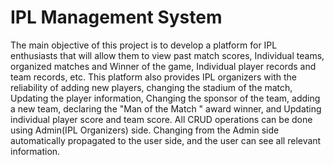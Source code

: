# IPL Management System

The main objective of this project is to develop a platform for IPL enthusiasts that will allow them to view past match scores, Individual teams, organized matches and Winner of the game, Individual player records and team records, etc. This platform also provides IPL organizers with the reliability of adding new players, changing the stadium of the match, Updating the player information, Changing the sponsor of the team, adding a new team, declaring the "Man of the Match " award winner, and Updating individual player score and team score. All CRUD operations can be done using Admin(IPL Organizers) side. Changing from the Admin side automatically propagated to the user side, and the user can see all relevant
information.
